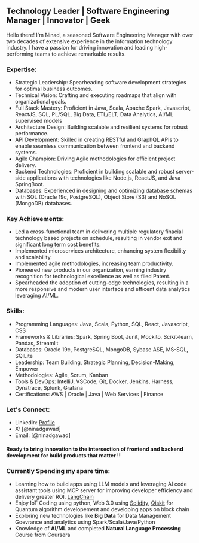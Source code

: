 ## Technology Leader | Software Engineering Manager | Innovator | Geek

Hello there! I'm Ninad, a seasoned Software Engineering Manager with over two decades of extensive experience in the information technology industry. 
I have a passion for driving innovation and leading high-performing teams to achieve remarkable results. 

### Expertise:
- Strategic Leadership: Spearheading software development strategies for optimal business outcomes.
- Technical Vision: Crafting and executing roadmaps that align with organizational goals.
- Full Stack Mastery: Proficient in Java, Scala, Apache Spark, Javascript, ReactJS, SQL, PL/SQL, Big Data, ETL/ELT, Data Analytics, AI/ML supervised models  
- Architecture Design: Building scalable and resilient systems for robust performance.
- API Development: Skilled in creating RESTful and GraphQL APIs to enable seamless communication between frontend and backend systems.
- Agile Champion: Driving Agile methodologies for efficient project delivery.
- Backend Technologies: Proficient in building scalable and robust server-side applications with technologies like Node.js, ReactJS, and Java SpringBoot.
- Databases: Experienced in designing and optimizing database schemas with SQL (Oracle 19c, PostgreSQL), Object Store (S3) and NoSQL (MongoDB) databases.

### Key Achievements:
- Led a cross-functional team in delivering multiple regulatory finacial technology based projects on schedule, resulting in vendor exit and significant long term cost benefits.
- Implemented microservices architecture, enhancing system flexibility and scalability.
- Implemented agile methodologies, increasing team productivity.
- Pioneered new products in our organization, earning industry recognition for technological excellence as well as filed Patent.
- Spearheaded the adoption of cutting-edge technologies, resulting in a more responsive and modern user interface and efficent data analytics leveraging AI/ML.

### Skills:
- Programming Languages: Java, Scala, Python, SQL, React, Javascript, CSS
- Frameworks & Libraries: Spark, Spring Boot, Junit, Mockito, Scikit-learn, Pandas, Streamlit
- Databases: Oracle 19c, PostgreSQL, MongoDB, Sybase ASE, MS-SQL, SQlLite
- Leadership: Team Building, Strategic Planning, Decision-Making, Empower
- Methodologies: Agile, Scrum, Kanban
- Tools & DevOps: IntelliJ, VSCode, Git, Docker, Jenkins, Harness, Dynatrace, Splunk, Grafana
- Certifications: AWS | Oracle | Java | Web Services | Finance

### Let's Connect:
- LinkedIn: [Profile](https://www.linkedin.com/in/ninadgawad/)
- X: [@ninadgawad]
- Email: [@ninadgawad]

#### Ready to bring innovation to the intersection of frontend and backend development for build products that matter !!


### Currently Spending my spare time:
- Learning how to build apps using LLM models and leveraging AI code assistant tools using MCP server for improving developer efficiency and delivery greater ROI. [LangChain](https://www.langchain.com/)
- Enjoy IoT Coding using python, Web 3.0 using [Solidity](https://soliditylang.org/), [Qiskit](https://qiskit.org/) for Quantum algorithm developement and developing apps on block chain
- Exploring new technologies like **Big Data** for Data Management Goevrance and analytics using Spark/Scala/Java/Python 
- Knowledge of **AI/ML** and completed **Natural Language Processing** Course from Coursera
